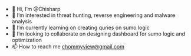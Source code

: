 - 👋 Hi, I’m @Chisharp
- 👀 I’m interested in threat hunting, reverse engineering and malware analysis
- 🌱 I’m currently learning on creating quries on sumo logic
- 💞️ I’m looking to collaborate on designing dashboard for sumo logic and optimization
- 📫 How to reach me chommyview@gmail.com

<!---
Chisharp/Chisharp is a ✨ special ✨ repository because its `README.md` (this file) appears on your GitHub profile.
You can click the Preview link to take a look at your changes.
--->
